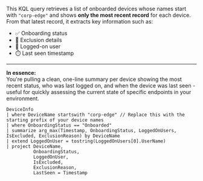 This KQL query retrieves a list of onboarded devices whose names start with `"corp-edge"` and shows **only the most recent record** for each device. From that latest record, it extracts key information such as:

- ✅ Onboarding status  
- 🔐 Exclusion details  
- 👤 Logged-on user  
- ⏱️ Last seen timestamp

---

**In essence:**  
You're pulling a clean, one-line summary per device showing the most recent status, who was last logged on, and when the device was last seen - useful for quickly assessing the current state of specific endpoints in your environment.

```kql
DeviceInfo
| where DeviceName startswith "corp-edge" // Replace this with the starting prefix of your device names
| where OnboardingStatus == "Onboarded"
| summarize arg_max(Timestamp, OnboardingStatus, LoggedOnUsers, IsExcluded, ExclusionReason) by DeviceName
| extend LoggedOnUser = tostring(LoggedOnUsers[0].UserName)
| project DeviceName,
          OnboardingStatus,
          LoggedOnUser,
          IsExcluded,
          ExclusionReason,
          LastSeen = Timestamp
